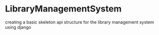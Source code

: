 # LibraryManagementSystem
creating a basic skeleton api  structure for the library management system  using django
